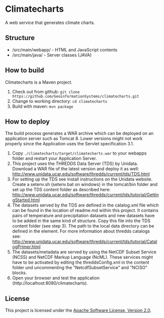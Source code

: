 # Climatecharts
A web service that generates climate charts.

## Structure
* /src/main/webapp/ - HTML and JavaScript contents
* /src/main/java/ - Server classes (JAVA)

## How to build
Climatecharts is a Maven project.

1. Check out from github: ```git clone https://github.com/GeoinformationSystems/climatecharts.git```
2. Change to working directory: ```cd climatecharts```
3. Build with maven: ```mvn package```

## How to deploy
The build process generates a WAR archive which can be deployed on an application server such as Tomcat 8. Lower versions might not work properly since the Application uses the Servlet specification 3.1.

1. Copy ```./climatecharts/target/climatecharts.war``` to your webapps folder and restart your Application Server.
2. This project uses the THREDDS Data Server (TDS) by Unidata. Download a WAR file of the latest version and deploy it as well: http://www.unidata.ucar.edu/software/thredds/current/tds/TDS.html
3. For setting up the TDS see install instructions on the Unidata website. Create a setenv.sh (setenv.bat on windows) in the tomcat/bin folder and set up the TDS content folder as described here: http://www.unidata.ucar.edu/software/thredds/current/tds/tutorial/GettingStarted.html
4. The datasets served by the TDS are defined in the catalog.xml file which can be found in the location of readme.md within this project. It contains pairs of temperature and precipitation datasets and new datasets have to be added in the same kind of structure. Copy this file into the TDS content folder (see step 3). The path to the local data directory can be defined in the <datasetRoot> element. For more information about thredds catalogs see: http://www.unidata.ucar.edu/software/thredds/current/tds/tutorial/CatalogPrimer.html
5. The datasets/metadata are served by using the NetCDF Subset Service (NCSS) and NetCDF Markup Language (NcML). These services might have to be activated by editing the threddsConfig.xml in the content folder und uncommenting the "NetcdfSubsetService" and "NCISO" blocks.
6. Open your browser and test the application (http://localhost:8080/climatecharts).

## License
This project is licensed under the [Apache Software License, Version 2.0](http://www.apache.org/licenses/LICENSE-2.0).
